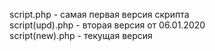 script.php - самая первая версия скрипта <br>
script(upd).php - вторая версия от 06.01.2020 <br>
script(new).php - текущая версия
